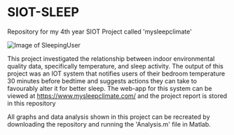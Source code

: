 # SIOT-SLEEP
Repository for my 4th year SIOT Project called 'mysleepclimate'

![Image of SleepingUser](https://ibb.co/7YJHRwg.jpeg)

This project investigated the relationship between indoor environmental quality data, specifically temperature, and sleep activity. The output of this project was an IOT system that notifies users of their bedroom temperature 30 minutes before bedtime and suggests actions they can take to favourably alter it for better sleep. The web-app for this system can be viewed at https://www.mysleepclimate.com/ and the project report is stored in this repository 

All graphs and data analysis shown in this project can be recreated by downloading the repository and running the 'Analysis.m' file in Matlab. 
